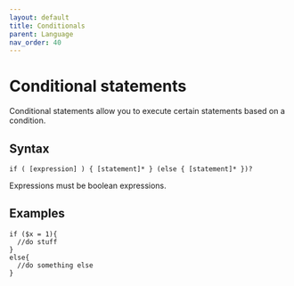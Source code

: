 ```yaml
---
layout: default
title: Conditionals
parent: Language
nav_order: 40
---
```



# Conditional statements
Conditional statements allow you to execute certain statements based on a condition.

## Syntax
```
if ( [expression] ) { [statement]* } (else { [statement]* })?
```

Expressions must be boolean expressions.


## Examples
```assertive
if ($x = 1){
  //do stuff    
}
else{
  //do something else    
}
```
